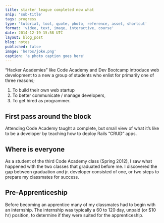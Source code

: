 ```yaml
---
title: starter league completed now what
snip: 'sub-title'
tags: progress
type: 'tutorial, tool, quote, photo, reference, asset, shortcut'
format: 'video, text, image, interactive, course'
date: 2014-12-19 15:58 UTC
layout: blog_post
blog: notes
published: false
image: 'heros/joke.png'
caption: 'a photo caption goes here'
---
```


“Hacker Academies” like Code Academy and Dev Bootcamp introduce web development to a new a group of students who enlist for primarily one of three reasons; 
1. To build their own web startup
2. To better communicate / manage developers, 
3. To get hired as programmer.

## First pass around the block
Attending Code Academy taught a complete, but small view of what it’s like to be a developer by teaching how to deploy Rails “CRUD” apps. 

## Where is everyone
As a student of the third Code Academy class (Spring 2012), I saw what happened with the two classes that graduated before me. I discovered the gap between graduation and jr. developer consisted of one, or two steps to prepare my classmates for success. 

## Pre-Apprenticeship
Before becoming an apprentice many of my classmates had to begin with an internship. The internship was typically a 60 to 120 day, unpaid (or $10 hr) position, to determine if they were suited for the apprenticeship. 

